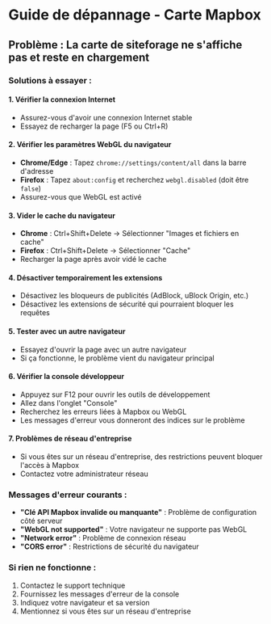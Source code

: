 # Guide de dépannage - Carte Mapbox

## Problème : La carte de siteforage ne s'affiche pas et reste en chargement

### Solutions à essayer :

#### 1. Vérifier la connexion Internet
- Assurez-vous d'avoir une connexion Internet stable
- Essayez de recharger la page (F5 ou Ctrl+R)

#### 2. Vérifier les paramètres WebGL du navigateur
- **Chrome/Edge** : Tapez `chrome://settings/content/all` dans la barre d'adresse
- **Firefox** : Tapez `about:config` et recherchez `webgl.disabled` (doit être `false`)
- Assurez-vous que WebGL est activé

#### 3. Vider le cache du navigateur
- **Chrome** : Ctrl+Shift+Delete → Sélectionner "Images et fichiers en cache"
- **Firefox** : Ctrl+Shift+Delete → Sélectionner "Cache"
- Recharger la page après avoir vidé le cache

#### 4. Désactiver temporairement les extensions
- Désactivez les bloqueurs de publicités (AdBlock, uBlock Origin, etc.)
- Désactivez les extensions de sécurité qui pourraient bloquer les requêtes

#### 5. Tester avec un autre navigateur
- Essayez d'ouvrir la page avec un autre navigateur
- Si ça fonctionne, le problème vient du navigateur principal

#### 6. Vérifier la console développeur
- Appuyez sur F12 pour ouvrir les outils de développement
- Allez dans l'onglet "Console"
- Recherchez les erreurs liées à Mapbox ou WebGL
- Les messages d'erreur vous donneront des indices sur le problème

#### 7. Problèmes de réseau d'entreprise
- Si vous êtes sur un réseau d'entreprise, des restrictions peuvent bloquer l'accès à Mapbox
- Contactez votre administrateur réseau

### Messages d'erreur courants :

- **"Clé API Mapbox invalide ou manquante"** : Problème de configuration côté serveur
- **"WebGL not supported"** : Votre navigateur ne supporte pas WebGL
- **"Network error"** : Problème de connexion réseau
- **"CORS error"** : Restrictions de sécurité du navigateur

### Si rien ne fonctionne :
1. Contactez le support technique
2. Fournissez les messages d'erreur de la console
3. Indiquez votre navigateur et sa version
4. Mentionnez si vous êtes sur un réseau d'entreprise
